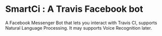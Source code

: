 # SmartCi : A Travis Facebook bot 

A Facebook Messenger Bot that lets you interact with Travis CI, supports Natural Language Processing. It may supports Voice Recognition later.
